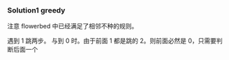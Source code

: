 ### Solution1 greedy

注意 flowerbed 中已经满足了相邻不种的规则。

遇到 1 跳两步。
与到 0 时。由于前面 1 都是跳的 2。则前面必然是 0，只需要判断后面一个
